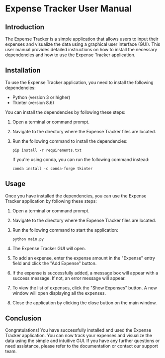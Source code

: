 # Expense Tracker User Manual

## Introduction

The Expense Tracker is a simple application that allows users to input their expenses and visualize the data using a graphical user interface (GUI). This user manual provides detailed instructions on how to install the necessary dependencies and how to use the Expense Tracker application.

## Installation

To use the Expense Tracker application, you need to install the following dependencies:

- Python (version 3 or higher)
- Tkinter (version 8.6)

You can install the dependencies by following these steps:

1. Open a terminal or command prompt.
2. Navigate to the directory where the Expense Tracker files are located.
3. Run the following command to install the dependencies:

   ```
   pip install -r requirements.txt
   ```

   If you're using conda, you can run the following command instead:

   ```
   conda install -c conda-forge tkinter
   ```

## Usage

Once you have installed the dependencies, you can use the Expense Tracker application by following these steps:

1. Open a terminal or command prompt.
2. Navigate to the directory where the Expense Tracker files are located.
3. Run the following command to start the application:

   ```
   python main.py
   ```

4. The Expense Tracker GUI will open.
5. To add an expense, enter the expense amount in the "Expense" entry field and click the "Add Expense" button.
6. If the expense is successfully added, a message box will appear with a success message. If not, an error message will appear.
7. To view the list of expenses, click the "Show Expenses" button. A new window will open displaying all the expenses.
8. Close the application by clicking the close button on the main window.

## Conclusion

Congratulations! You have successfully installed and used the Expense Tracker application. You can now track your expenses and visualize the data using the simple and intuitive GUI. If you have any further questions or need assistance, please refer to the documentation or contact our support team.